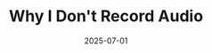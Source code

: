 ---
title: "Why I Don't Record Audio"
external_url: "https://www.youtube.com/watch?v=hgD-sgAwvz4/?ref=krabf.com"
image: "https://i.ytimg.com/vi/hgD-sgAwvz4/maxresdefault.jpg"
description: I actually like this a lot. Impressive.
date: 2025-07-01
slug: "why-i-dont-record-audio"
---